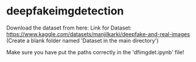 # deepfakeimgdetection

Download the dataset from here:
Link for Dataset: https://www.kaggle.com/datasets/manjilkarki/deepfake-and-real-images
(Create a blank folder named 'Dataset in the main directory')

Make sure you have put the paths correctly in the 'dfimgdet.ipynb' file!
